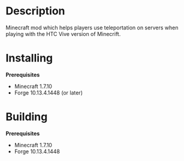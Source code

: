# Description
Minecraft mod which helps players use teleportation on servers when playing with the HTC Vive version of Minecrift.

# Installing
**Prerequisites**
- Minecraft 1.7.10
- Forge 10.13.4.1448 (or later)

# Building
**Prerequisites**
- Minecraft 1.7.10
- Forge 10.13.4.1448